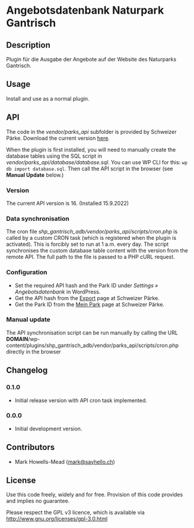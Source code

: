 # Angebotsdatenbank Naturpark Gantrisch

## Description

Plugin für die Ausgabe der Angebote auf der Website des Naturparks Gantrisch.

## Usage

Install and use as a normal plugin.

## API

The code in the _vendor/parks_api_ subfolder is provided by Schweizer Pärke. Download the current
version [here](https://angebote.paerke.ch/de/settings).

When the plugin is first installed, you will need to manually create the database tables using the
SQL script in _vendor/parks_api/database/database.sql_. You can use WP CLI for this: `wp db import database.sql`.
Then call the API script in the browser (see **Manual Update** below.)

### Version

The current API version is 16. (Installed 15.9.2022)

### Data synchronisation

The cron file _shp_gantrisch_adb/vendor/parks_api/scripts/cron.php_ is called by a custom CRON
task (which is registered when the plugin is activated). This is forcibly set to run at 1 a.m.
every day. The script synchronises the custom database table content with the version from the remote
API. The full path to the file is passed to a PHP cURL request.

### Configuration

-   Set the required API hash and the Park ID under _Settings » Angebotsdatenbank_ in WordPress.
-   Get the API hash from the [Export](https://angebote.paerke.ch/de/settings) page at Schweizer Pärke.
-   Get the Park ID from the [Mein Park](https://angebote.paerke.ch/de/settings) page at Schweizer Pärke.

### Manual update

The API synchronisation script can be run manually by calling the URL **DOMAIN**/wp-content/plugins/shp_gantrisch_adb/vendor/parks_api/scripts/cron.php
directly in the browser

## Changelog

### 0.1.0

-   Initial release version with API cron task implemented.

### 0.0.0

-   Initial development version.

## Contributors

-   Mark Howells-Mead (mark@sayhello.ch)

## License

Use this code freely, widely and for free. Provision of this code provides and implies no guarantee.

Please respect the GPL v3 licence, which is available via http://www.gnu.org/licenses/gpl-3.0.html

